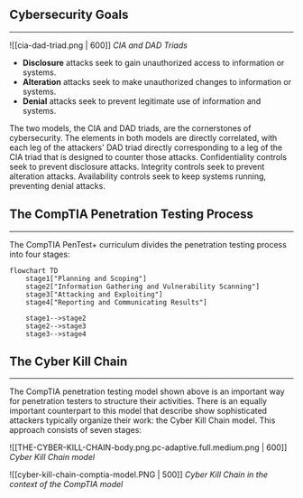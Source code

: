 
## Cybersecurity Goals
---

![[cia-dad-triad.png | 600]]
*CIA and DAD Triads*

- **Disclosure** attacks seek to gain unauthorized access to information or systems.
- **Alteration** attacks seek to make unauthorized changes to information or systems.
- **Denial** attacks seek to prevent legitimate use of information and systems.

The two models, the CIA and DAD triads, are the cornerstones of cybersecurity. The elements in both models are directly correlated, with each leg of the attackers' DAD triad directly corresponding to a leg of the CIA triad that is designed to counter those attacks. Confidentiality controls seek to prevent disclosure attacks. Integrity controls seek to prevent alteration attacks. Availability controls seek to keep systems running, preventing denial attacks.

## The CompTIA Penetration Testing Process
---
The CompTIA PenTest+ curriculum divides the penetration testing process into four stages:

```mermaid
flowchart TD
    stage1["Planning and Scoping"]
    stage2["Information Gathering and Vulnerability Scanning"]
    stage3["Attacking and Exploiting"]
    stage4["Reporting and Communicating Results"]
    
    stage1-->stage2
    stage2-->stage3
    stage3-->stage4
```

## The Cyber Kill Chain
---
The CompTIA penetration testing model shown above is an important way for penetration testers to structure their activities. There is an equally important counterpart to this model that describe show sophisticated attackers typically organize their work: the Cyber Kill Chain model. This approach consists of seven stages: 

![[THE-CYBER-KILL-CHAIN-body.png.pc-adaptive.full.medium.png | 600]]
*Cyber Kill Chain model*

![[cyber-kill-chain-comptia-model.PNG | 500]]
*Cyber Kill Chain in the context of the CompTIA model*
